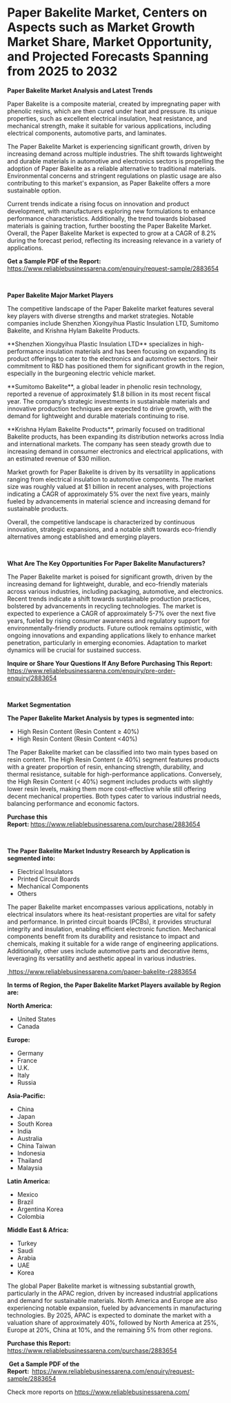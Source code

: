 <p><h1>Paper Bakelite Market, Centers on Aspects such as Market Growth Market Share, Market Opportunity, and Projected Forecasts Spanning from 2025 to 2032</h1></p><p><strong>Paper Bakelite Market Analysis and Latest Trends</strong></p>
<p><p>Paper Bakelite is a composite material, created by impregnating paper with phenolic resins, which are then cured under heat and pressure. Its unique properties, such as excellent electrical insulation, heat resistance, and mechanical strength, make it suitable for various applications, including electrical components, automotive parts, and laminates.</p><p>The Paper Bakelite Market is experiencing significant growth, driven by increasing demand across multiple industries. The shift towards lightweight and durable materials in automotive and electronics sectors is propelling the adoption of Paper Bakelite as a reliable alternative to traditional materials. Environmental concerns and stringent regulations on plastic usage are also contributing to this market's expansion, as Paper Bakelite offers a more sustainable option.</p><p>Current trends indicate a rising focus on innovation and product development, with manufacturers exploring new formulations to enhance performance characteristics. Additionally, the trend towards biobased materials is gaining traction, further boosting the Paper Bakelite Market. Overall, the Paper Bakelite Market is expected to grow at a CAGR of 8.2% during the forecast period, reflecting its increasing relevance in a variety of applications.</p></p>
<p><strong>Get a Sample PDF of the Report:&nbsp;</strong> <a href="https://www.reliablebusinessarena.com/enquiry/request-sample/2883654?utm_campaign=3181&utm_medium=2&utm_source=Github&utm_content=ia&utm_term=13032025&utm_id=paper-bakelite">https://www.reliablebusinessarena.com/enquiry/request-sample/2883654</a></p>
<p>&nbsp;</p>
<p><strong>Paper Bakelite Major Market Players</strong></p>
<p><p>The competitive landscape of the Paper Bakelite market features several key players with diverse strengths and market strategies. Notable companies include Shenzhen Xiongyihua Plastic Insulation LTD, Sumitomo Bakelite, and Krishna Hylam Bakelite Products.</p><p>**Shenzhen Xiongyihua Plastic Insulation LTD** specializes in high-performance insulation materials and has been focusing on expanding its product offerings to cater to the electronics and automotive sectors. Their commitment to R&D has positioned them for significant growth in the region, especially in the burgeoning electric vehicle market.</p><p>**Sumitomo Bakelite**, a global leader in phenolic resin technology, reported a revenue of approximately $1.8 billion in its most recent fiscal year. The company’s strategic investments in sustainable materials and innovative production techniques are expected to drive growth, with the demand for lightweight and durable materials continuing to rise.</p><p>**Krishna Hylam Bakelite Products**, primarily focused on traditional Bakelite products, has been expanding its distribution networks across India and international markets. The company has seen steady growth due to increasing demand in consumer electronics and electrical applications, with an estimated revenue of $30 million.</p><p>Market growth for Paper Bakelite is driven by its versatility in applications ranging from electrical insulation to automotive components. The market size was roughly valued at $1 billion in recent analyses, with projections indicating a CAGR of approximately 5% over the next five years, mainly fueled by advancements in material science and increasing demand for sustainable products. </p><p>Overall, the competitive landscape is characterized by continuous innovation, strategic expansions, and a notable shift towards eco-friendly alternatives among established and emerging players.</p></p>
<p>&nbsp;</p>
<p><strong>What Are The Key Opportunities For Paper Bakelite Manufacturers?</strong></p>
<p><p>The Paper Bakelite market is poised for significant growth, driven by the increasing demand for lightweight, durable, and eco-friendly materials across various industries, including packaging, automotive, and electronics. Recent trends indicate a shift towards sustainable production practices, bolstered by advancements in recycling technologies. The market is expected to experience a CAGR of approximately 5-7% over the next five years, fueled by rising consumer awareness and regulatory support for environmentally-friendly products. Future outlook remains optimistic, with ongoing innovations and expanding applications likely to enhance market penetration, particularly in emerging economies. Adaptation to market dynamics will be crucial for sustained success.</p></p>
<p><strong>Inquire or Share Your Questions If Any Before Purchasing This Report:</strong> <a href="https://www.reliablebusinessarena.com/enquiry/pre-order-enquiry/2883654?utm_campaign=3181&utm_medium=2&utm_source=Github&utm_content=ia&utm_term=13032025&utm_id=paper-bakelite">https://www.reliablebusinessarena.com/enquiry/pre-order-enquiry/2883654</a></p>
<p>&nbsp;</p>
<p><strong>Market Segmentation</strong></p>
<p><strong>The Paper Bakelite Market Analysis by types is segmented into:</strong></p>
<p><ul><li>High Resin Content (Resin Content ≥ 40%)</li><li>High Resin Content (Resin Content <40%)</li></ul></p>
<p><p>The Paper Bakelite market can be classified into two main types based on resin content. The High Resin Content (≥ 40%) segment features products with a greater proportion of resin, enhancing strength, durability, and thermal resistance, suitable for high-performance applications. Conversely, the High Resin Content (< 40%) segment includes products with slightly lower resin levels, making them more cost-effective while still offering decent mechanical properties. Both types cater to various industrial needs, balancing performance and economic factors.</p></p>
<p><strong>Purchase this Report:&nbsp;</strong><a href="https://www.reliablebusinessarena.com/purchase/2883654?utm_campaign=3181&utm_medium=2&utm_source=Github&utm_content=ia&utm_term=13032025&utm_id=paper-bakelite">https://www.reliablebusinessarena.com/purchase/2883654</a></p>
<p>&nbsp;</p>
<p><strong>The Paper Bakelite Market Industry Research by Application is segmented into:</strong></p>
<p><ul><li>Electrical Insulators</li><li>Printed Circuit Boards</li><li>Mechanical Components</li><li>Others</li></ul></p>
<p><p>The paper Bakelite market encompasses various applications, notably in electrical insulators where its heat-resistant properties are vital for safety and performance. In printed circuit boards (PCBs), it provides structural integrity and insulation, enabling efficient electronic function. Mechanical components benefit from its durability and resistance to impact and chemicals, making it suitable for a wide range of engineering applications. Additionally, other uses include automotive parts and decorative items, leveraging its versatility and aesthetic appeal in various industries.</p></p>
<p><a href="https://www.reliablebusinessarena.com/paper-bakelite-r2883654?utm_campaign=3181&utm_medium=2&utm_source=Github&utm_content=ia&utm_term=13032025&utm_id=paper-bakelite">&nbsp;https://www.reliablebusinessarena.com/paper-bakelite-r2883654</a></p>
<p><strong>In terms of Region, the Paper Bakelite Market Players available by Region are:</strong></p>
<p>
    <p> <strong> North America: </strong>
        <ul>
            <li>United States</li>
            <li>Canada</li>
        </ul>
        </p> 
    <p> <strong> Europe: </strong>
        <ul>
            <li>Germany</li>
            <li>France</li>
            <li>U.K.</li>
            <li>Italy</li>
            <li>Russia</li>
        </ul>
        </p> 
    <p> <strong> Asia-Pacific: </strong>
        <ul>
            <li>China</li>
            <li>Japan</li>
            <li>South Korea</li>
            <li>India</li>
            <li>Australia</li>
            <li>China Taiwan</li>
            <li>Indonesia</li>
            <li>Thailand</li>
            <li>Malaysia</li>
        </ul>
        </p> 
    <p> <strong> Latin America: </strong>
        <ul>
            <li>Mexico</li>
            <li>Brazil</li>
            <li>Argentina Korea</li>
            <li>Colombia</li>
        </ul>
        </p> 
    <p> <strong> Middle East & Africa: </strong>
        <ul>
            <li>Turkey</li>
            <li>Saudi</li>
            <li>Arabia</li>
            <li>UAE</li>
            <li>Korea</li>
        </ul>
    </p>
    </p>
<p><p>The global Paper Bakelite market is witnessing substantial growth, particularly in the APAC region, driven by increased industrial applications and demand for sustainable materials. North America and Europe are also experiencing notable expansion, fueled by advancements in manufacturing technologies. By 2025, APAC is expected to dominate the market with a valuation share of approximately 40%, followed by North America at 25%, Europe at 20%, China at 10%, and the remaining 5% from other regions.</p></p>
<p><strong>Purchase this Report: </strong><a href="https://www.reliablebusinessarena.com/purchase/2883654?utm_campaign=3181&utm_medium=2&utm_source=Github&utm_content=ia&utm_term=13032025&utm_id=paper-bakelite">https://www.reliablebusinessarena.com/purchase/2883654</a></p>
<p>&nbsp;<strong>Get a Sample PDF of the Report:&nbsp;&nbsp;</strong><a href="https://www.reliablebusinessarena.com/enquiry/request-sample/2883654?utm_campaign=3181&utm_medium=2&utm_source=Github&utm_content=ia&utm_term=13032025&utm_id=paper-bakelite">https://www.reliablebusinessarena.com/enquiry/request-sample/2883654</a></p>
<p><strong></strong></p>
<p>Check more reports on <a href="https://www.reliablebusinessarena.com/?utm_campaign=3181&utm_medium=2&utm_source=Github&utm_content=ia&utm_term=13032025&utm_id=paper-bakelite">https://www.reliablebusinessarena.com/</a></p>